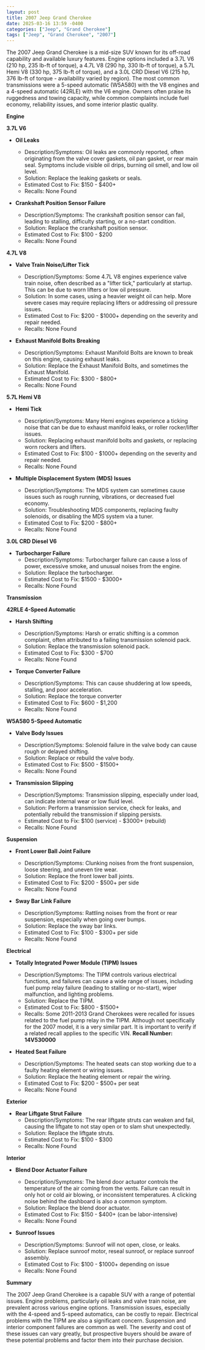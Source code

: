 ```yaml
---
layout: post
title: 2007 Jeep Grand Cherokee
date: 2025-03-16 13:59 -0400
categories: ["Jeep", "Grand Cherokee"]
tags: ["Jeep", "Grand Cherokee", "2007"]
---
```

The 2007 Jeep Grand Cherokee is a mid-size SUV known for its off-road capability and available luxury features. Engine options included a 3.7L V6 (210 hp, 235 lb-ft of torque), a 4.7L V8 (290 hp, 330 lb-ft of torque), a 5.7L Hemi V8 (330 hp, 375 lb-ft of torque), and a 3.0L CRD Diesel V6 (215 hp, 376 lb-ft of torque - availability varied by region). The most common transmissions were a 5-speed automatic (W5A580) with the V8 engines and a 4-speed automatic (42RLE) with the V6 engine. Owners often praise its ruggedness and towing capacity, while common complaints include fuel economy, reliability issues, and some interior plastic quality.

**Engine**

**3.7L V6**

*   **Oil Leaks**
    *   Description/Symptoms: Oil leaks are commonly reported, often originating from the valve cover gaskets, oil pan gasket, or rear main seal. Symptoms include visible oil drips, burning oil smell, and low oil level.
    *   Solution: Replace the leaking gaskets or seals.
    *   Estimated Cost to Fix: $150 - $400+
    *   Recalls: None Found

*   **Crankshaft Position Sensor Failure**
    *   Description/Symptoms: The crankshaft position sensor can fail, leading to stalling, difficulty starting, or a no-start condition.
    *   Solution: Replace the crankshaft position sensor.
    *   Estimated Cost to Fix: $100 - $200
    *   Recalls: None Found

**4.7L V8**

*   **Valve Train Noise/Lifter Tick**
    *   Description/Symptoms: Some 4.7L V8 engines experience valve train noise, often described as a "lifter tick," particularly at startup. This can be due to worn lifters or low oil pressure.
    *   Solution: In some cases, using a heavier weight oil can help. More severe cases may require replacing lifters or addressing oil pressure issues.
    *   Estimated Cost to Fix: $200 - $1000+ depending on the severity and repair needed.
    *   Recalls: None Found

*   **Exhaust Manifold Bolts Breaking**
    * Description/Symptoms: Exhaust Manifold Bolts are known to break on this engine, causing exhaust leaks.
    * Solution: Replace the Exhaust Manifold Bolts, and sometimes the Exhaust Manifold.
    * Estimated Cost to Fix: $300 - $800+
    * Recalls: None Found

**5.7L Hemi V8**

*   **Hemi Tick**
    *   Description/Symptoms: Many Hemi engines experience a ticking noise that can be due to exhaust manifold leaks, or roller rocker/lifter issues.
    *   Solution: Replacing exhaust manifold bolts and gaskets, or replacing worn rockers and lifters.
    *   Estimated Cost to Fix: $100 - $1000+ depending on the severity and repair needed.
    *   Recalls: None Found

*   **Multiple Displacement System (MDS) Issues**
    *   Description/Symptoms: The MDS system can sometimes cause issues such as rough running, vibrations, or decreased fuel economy.
    *   Solution: Troubleshooting MDS components, replacing faulty solenoids, or disabling the MDS system via a tuner.
    *   Estimated Cost to Fix: $200 - $800+
    *   Recalls: None Found

**3.0L CRD Diesel V6**
*   **Turbocharger Failure**
    *   Description/Symptoms: Turbocharger failure can cause a loss of power, excessive smoke, and unusual noises from the engine.
    *   Solution: Replace the turbocharger.
    *   Estimated Cost to Fix: $1500 - $3000+
    *   Recalls: None Found

**Transmission**

**42RLE 4-Speed Automatic**

*   **Harsh Shifting**
    *   Description/Symptoms: Harsh or erratic shifting is a common complaint, often attributed to a failing transmission solenoid pack.
    *   Solution: Replace the transmission solenoid pack.
    *   Estimated Cost to Fix: $300 - $700
    *   Recalls: None Found

*   **Torque Converter Failure**
    *   Description/Symptoms: This can cause shuddering at low speeds, stalling, and poor acceleration.
    *   Solution: Replace the torque converter
    *   Estimated Cost to Fix: $600 - $1,200
    *   Recalls: None Found

**W5A580 5-Speed Automatic**

*   **Valve Body Issues**
    *   Description/Symptoms: Solenoid failure in the valve body can cause rough or delayed shifting.
    *   Solution: Replace or rebuild the valve body.
    *   Estimated Cost to Fix: $500 - $1500+
    *   Recalls: None Found

*   **Transmission Slipping**
    *   Description/Symptoms: Transmission slipping, especially under load, can indicate internal wear or low fluid level.
    *   Solution: Perform a transmission service, check for leaks, and potentially rebuild the transmission if slipping persists.
    *   Estimated Cost to Fix: $100 (service) - $3000+ (rebuild)
    *   Recalls: None Found

**Suspension**

*   **Front Lower Ball Joint Failure**
    *   Description/Symptoms: Clunking noises from the front suspension, loose steering, and uneven tire wear.
    *   Solution: Replace the front lower ball joints.
    *   Estimated Cost to Fix: $200 - $500+ per side
    *   Recalls: None Found

*   **Sway Bar Link Failure**
    *   Description/Symptoms: Rattling noises from the front or rear suspension, especially when going over bumps.
    *   Solution: Replace the sway bar links.
    *   Estimated Cost to Fix: $100 - $300+ per side
    *   Recalls: None Found

**Electrical**

*   **Totally Integrated Power Module (TIPM) Issues**
    *   Description/Symptoms: The TIPM controls various electrical functions, and failures can cause a wide range of issues, including fuel pump relay failure (leading to stalling or no-start), wiper malfunction, and lighting problems.
    *   Solution: Replace the TIPM.
    *   Estimated Cost to Fix: $800 - $1500+
    *   Recalls: Some 2011-2013 Grand Cherokees were recalled for issues related to the fuel pump relay in the TIPM. Although not specifically for the 2007 model, it is a very similar part. It is important to verify if a related recall applies to the specific VIN. **Recall Number: 14V530000**

*   **Heated Seat Failure**
    *   Description/Symptoms: The heated seats can stop working due to a faulty heating element or wiring issues.
    *   Solution: Replace the heating element or repair the wiring.
    *   Estimated Cost to Fix: $200 - $500+ per seat
    *   Recalls: None Found

**Exterior**

*   **Rear Liftgate Strut Failure**
    *   Description/Symptoms: The rear liftgate struts can weaken and fail, causing the liftgate to not stay open or to slam shut unexpectedly.
    *   Solution: Replace the liftgate struts.
    *   Estimated Cost to Fix: $100 - $300
    *   Recalls: None Found

**Interior**

*   **Blend Door Actuator Failure**
    *   Description/Symptoms: The blend door actuator controls the temperature of the air coming from the vents. Failure can result in only hot or cold air blowing, or inconsistent temperatures. A clicking noise behind the dashboard is also a common symptom.
    *   Solution: Replace the blend door actuator.
    *   Estimated Cost to Fix: $150 - $400+ (can be labor-intensive)
    *   Recalls: None Found

*   **Sunroof Issues**
    * Description/Symptoms: Sunroof will not open, close, or leaks.
    * Solution: Replace sunroof motor, reseal sunroof, or replace sunroof assembly.
    * Estimated Cost to Fix: $100 - $1000+ depending on issue
    * Recalls: None Found

**Summary**

The 2007 Jeep Grand Cherokee is a capable SUV with a range of potential issues. Engine problems, particularly oil leaks and valve train noise, are prevalent across various engine options. Transmission issues, especially with the 4-speed and 5-speed automatics, can be costly to repair. Electrical problems with the TIPM are also a significant concern. Suspension and interior component failures are common as well. The severity and cost of these issues can vary greatly, but prospective buyers should be aware of these potential problems and factor them into their purchase decision.

